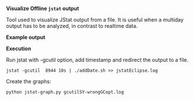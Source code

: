 **Visualize Offline `jstat` output**

Tool used to visualize JStat output from a file. It is useful when a multiday output has to be analyzed, in contrast to realtime data.

**Example output**



**Execution**

Run jstat with -gcutil option, add timestamp and redirect the output to a file.

`jstat -gcutil  8944 10s | ./addDate.sh >> jstatEclipse.log
`

Create the graphs:

`python jstat-graph.py gcutilSY-wrongGCopt.log`


